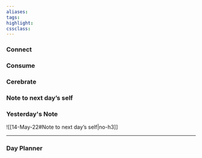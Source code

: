 ```yaml
---
aliases:  
tags:
highlight:  
cssclass:
---
```


### Connect 
### Consume
### Cerebrate
### Note to next day’s self
### Yesterday's Note
 ![[14-May-22#Note to next day’s self|no-h3]]

--- 
### Day Planner


